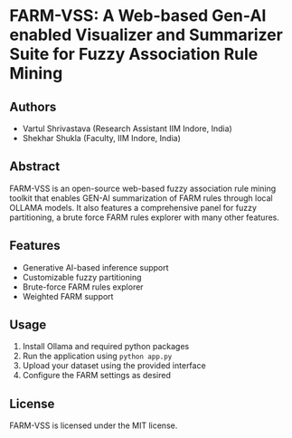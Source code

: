 # FARM-VSS: A Web-based Gen-AI enabled Visualizer and Summarizer Suite for Fuzzy Association Rule Mining

## Authors
* Vartul Shrivastava (Research Assistant IIM Indore, India)
* Shekhar Shukla (Faculty, IIM Indore, India)

## Abstract
FARM-VSS is an open-source web-based fuzzy association rule mining toolkit that enables GEN-AI summarization of FARM rules through local OLLAMA models. It also features a comprehensive panel for fuzzy partitioning, a brute force FARM rules explorer with many other features.

## Features
* Generative AI-based inference support
* Customizable fuzzy partitioning
* Brute-force FARM rules explorer
* Weighted FARM support

## Usage
1. Install Ollama and required python packages
1. Run the application using `python app.py`
2. Upload your dataset using the provided interface
3. Configure the FARM settings as desired

## License
FARM-VSS is licensed under the MIT license.

